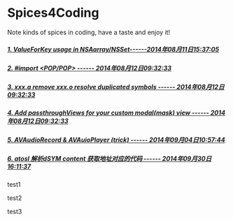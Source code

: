 Spices4Coding
=============

Note kinds of spices in coding, have a taste and enjoy it!

##### 	[1. ValueForKey usage in NSAarray/NSSet------2014年08月11日15:37:05](https://github.com/atrwang/Spices4Coding/blob/master/1.md)
##### 	[2. #import \<POP/POP> ------ 2014年08月12日09:32:33](https://github.com/atrwang/Spices4Coding/blob/master/2.md)
##### 	[3. xxx.a remove xxx.o resolve duplicated symbols ------ 2014年08月12日09:32:33](https://github.com/atrwang/Spices4Coding/blob/master/3.md)
##### 	[4. Add passthroughViews for your custom modal(mask) view ------ 2014年08月12日09:32:33](https://github.com/atrwang/Spices4Coding/blob/master/4.md)
##### 	[5. AVAudioRecord & AVAuioPlayer (trick) ------ 2014年09月04日10:57:44](https://github.com/atrwang/Spices4Coding/blob/master/5.md)
##### 	[6. atosl 解析dSYM content 获取地址对应的代码 ------ 2014年09月30日16:11:37](https://github.com/atrwang/Spices4Coding/blob/master/6.md)


test1


test2

test3